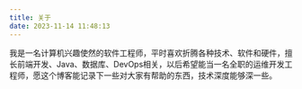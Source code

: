 ```yaml
---
title: 关于
date: 2023-11-14 11:48:13
---
```

我是一名计算机兴趣使然的软件工程师，平时喜欢折腾各种技术、软件和硬件，擅长前端开发、Java、数据库、DevOps相关，以后希望能当一名全职的运维开发工程师，愿这个博客能记录下一些对大家有帮助的东西，技术深度能够深一些。